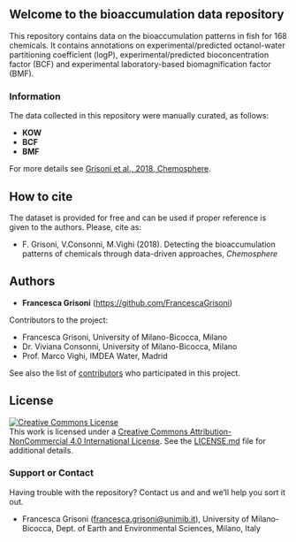 ## Welcome to the bioaccumulation data repository 

This repository contains data on the bioaccumulation patterns in fish for 168 chemicals.
It contains annotations on experimental/predicted octanol-water partitioning coefficient (logP), experimental/predicted bioconcentration factor (BCF) and experimental laboratory-based biomagnification factor (BMF). 

### Information

The data collected in this repository were manually curated, as follows:
* **KOW**
* **BCF**
* **BMF**


For more details see [Grisoni et al., 2018, Chemosphere](https://guides.github.com/features/mastering-markdown/).

## How to cite

The dataset is provided for free and can be used if proper reference is given to the authors. 
Please, cite as:

* F. Grisoni, V.Consonni, M.Vighi (2018). Detecting the bioaccumulation patterns of chemicals through data-driven approaches, *Chemosphere*

## Authors

* **Francesca Grisoni** (https://github.com/FrancescaGrisoni)

Contributors to the project:
* Francesca Grisoni, University of Milano-Bicocca, Milano 
* Dr. Viviana Consonni, University of Milano-Bicocca, Milano
* Prof. Marco Vighi, IMDEA Water, Madrid

See also the list of [contributors](https://github.com/FrancescaGrisoni/whales_descriptors/contributors) who participated in this project.

## License

<a rel="license" href="http://creativecommons.org/licenses/by-nc/4.0/"><img alt="Creative Commons License" style="border-width:0" src="https://i.creativecommons.org/l/by-nc/4.0/88x31.png" /></a><br />This work is licensed under a <a rel="license" href="http://creativecommons.org/licenses/by-nc/4.0/">Creative Commons Attribution-NonCommercial 4.0 International License</a>.
See the [LICENSE.md](LICENSE.md) file for additional details. 

### Support or Contact

Having trouble with the repository? 
Contact us and and we’ll help you sort it out.

* Francesca Grisoni (francesca.grisoni@unimib.it), University of Milano-Bicocca, Dept. of Earth and Environmental Sciences, Milano, Italy
